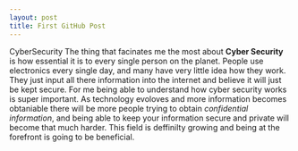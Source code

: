 ```yaml
---
layout: post
title: First GitHub Post
---
```

CyberSecurity 
The thing that facinates me the most about **Cyber Security** is how essential it is to every single person on the planet. People use electronics every single day, and many have very little idea how they work. They just input all there information into the internet and believe it will just be kept secure. For me being able to understand how cyber security works is super important. As technology evoloves and more information becomes obtaniable there will be more people trying to obtain _confidential information_, and being able to keep your information secure and private will become that much harder. This field is deffinilty growing and being at the forefront is going to be beneficial. 
